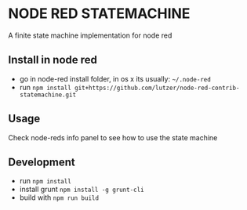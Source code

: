 # NODE RED STATEMACHINE

A finite state machine implementation for node red

## Install in node red

* go in node-red install folder, in os x its usually: `~/.node-red`
* run `npm install git+https://github.com/lutzer/node-red-contrib-statemachine.git`

## Usage

Check node-reds info panel to see how to use the state machine

## Development

* run `npm install`
* install grunt `npm install -g grunt-cli`
* build with `npm run build`
